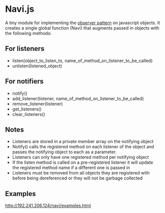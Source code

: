 Navi.js
=======

A tiny module for implementing the [observer pattern](http://en.wikipedia.org/wiki/Observer_pattern) on javascript objects.
It creates a single global function (Navi) that augments passed in objects with the following methods:


For listeners
---------------

- listen(object_to_listen_to, name_of_method_on_listener_to_be_called)
- unlisten(listened_object)

For notifiers
--------------

- notify()
- add_listener(listener, name_of_method_on_listener_to_be_called)
- remove_listener(listener)
- get_listeners()
- clear_listeners()

Notes
-----
- Listeners are stored in a private member array on the notifying object
- Notify() calls the registered method on each listener of the object and passes the notifying object to each as a parameter.
- Listeners can only have one registered method per notifying object
- If the listen method is called on a pre-registered listener it will update the registered method name if a different one is passed in
- Listeners must be removed from all objects they are registered with before being dereferenced or they will not be garbage collected

Examples
--------

http://192.241.206.124/navi/examples.html
